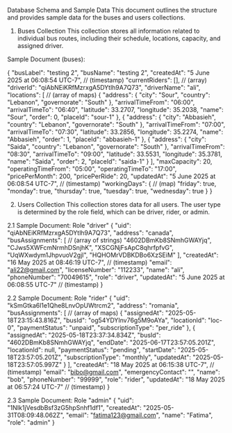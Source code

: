 Database Schema and Sample Data
This document outlines the structure and provides sample data for the buses and users collections.

1. Buses Collection
This collection stores all information related to individual bus routes, including their schedule, locations, capacity, and assigned driver.

Sample Document (buses):

{
  "busLabel": "testing 2",
  "busName": "testing 2",
  "createdAt": "5 June 2025 at 06:08:54 UTC-7", // (timestamp)
  "currentRiders": [], // (array)
  "driverId": "qiAbNEiKRfMzrxgA5DYtlh9A7Q73",
  "driverName": "ali",
  "locations": [ // (array of maps)
    {
      "address": {
        "city": "Sour",
        "country": "Lebanon",
        "governorate": "South"
      },
      "arrivalTimeFrom": "06:00",
      "arrivalTimeTo": "06:40",
      "latitude": 33.2707,
      "longitude": 35.2038,
      "name": "Sour",
      "order": 0,
      "placeId": "sour-1"
    },
    {
      "address": {
        "city": "Abbasieh",
        "country": "Lebanon",
        "governorate": "South"
      },
      "arrivalTimeFrom": "07:00",
      "arrivalTimeTo": "07:30",
      "latitude": 33.2856,
      "longitude": 35.2274,
      "name": "Abbasieh",
      "order": 1,
      "placeId": "abbasieh-1"
    },
    {
      "address": {
        "city": "Saida",
        "country": "Lebanon",
        "governorate": "South"
      },
      "arrivalTimeFrom": "08:30",
      "arrivalTimeTo": "09:00",
      "latitude": 33.5531,
      "longitude": 35.3781,
      "name": "Saida",
      "order": 2,
      "placeId": "saida-1"
    }
  ],
  "maxCapacity": 20,
  "operatingTimeFrom": "05:00",
  "operatingTimeTo": "17:00",
  "pricePerMonth": 200,
  "pricePerRide": 20,
  "updatedAt": "5 June 2025 at 06:08:54 UTC-7", // (timestamp)
  "workingDays": { // (map)
    "friday": true,
    "monday": true,
    "thursday": true,
    "tuesday": true,
    "wednesday": true
  }
}

2. Users Collection
This collection stores data for all users. The user type is determined by the role field, which can be driver, rider, or admin.

2.1 Sample Document: Role "driver"
{
  "uid": "qiAbNEiKRfMzrxgA5DYtlh9A7Q73",
  "address": "canada",
  "busAssignments": [ // (array of strings)
    "4602DBmKb8SNmhGWAYjq",
    "CJws5XWFcmNrmhDSnjhK",
    "XSCGNjFsApC8qhrfpfvG",
    "UqWXwdym1JhpvuoV2gjl",
    "HQHOMrVDBKDBo6XzSEiM"
  ],
  "createdAt": "16 May 2025 at 08:46:19 UTC-7", // (timestamp)
  "email": "ali22@gmail.com",
  "licenseNumber": "112233",
  "name": "ali",
  "phoneNumber": "70049615",
  "role": "driver",
  "updatedAt": "5 June 2025 at 06:08:55 UTC-7" // (timestamp)
}

2.2 Sample Document: Role "rider"
{
  "uid": "kSmGtka6l1e1Qhe8LnvOpUWtrcm2",
  "address": "romania",
  "busAssignments": [ // (array of maps)
    {
      "assignedAt": "2025-05-18T23:15:43.816Z",
      "busId": "og54YDYInv76g5M9oAYa",
      "locationId": "loc-0",
      "paymentStatus": "unpaid",
      "subscriptionType": "per_ride"
    },
    {
      "assignedAt": "2025-05-18T23:37:34.834Z",
      "busId": "4602DBmKb8SNmhGWAYjq",
      "endDate": "2025-06-17T23:57:05.201Z",
      "locationId": null,
      "paymentStatus": "pending",
      "startDate": "2025-05-18T23:57:05.201Z",
      "subscriptionType": "monthly",
      "updatedAt": "2025-05-18T23:57:05.997Z"
    }
  ],
  "createdAt": "18 May 2025 at 06:15:38 UTC-7", // (timestamp)
  "email": "bibo@gmail.com",
  "emergencyContact": "",
  "name": "bob",
  "phoneNumber": "99999",
  "role": "rider",
  "updatedAt": "18 May 2025 at 06:57:24 UTC-7" // (timestamp)
}

2.3 Sample Document: Role "admin"
{
  "uid": "1NIk1jVesdbBsf3zG5hpSnhf1df1",
  "createdAt": "2025-05-31T08:09:48.062Z",
  "email": "fatima123@gmail.com",
  "name": "Fatima",
  "role": "admin"
}
